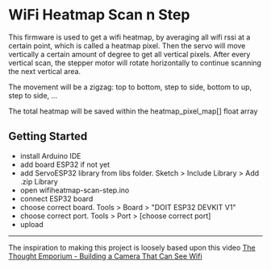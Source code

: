  # WiFi Heatmap Scan n Step
 
This firmware is used to get a wifi heatmap, by averaging all wifi rssi at a certain point, which is called a heatmap pixel. Then the servo will move vertically a certain amount of degree to get all vertical pixels. After every vertical scan, the stepper motor will rotate horizontally to continue scanning the next vertical area.
 
The movement will be a zigzag: top to bottom, step to side, bottom to up, step to side, ...
 
The total heatmap will be saved within the heatmap_pixel_map[] float array

## Getting Started

- install Arduino IDE
- add board ESP32 if not yet
- add ServoESP32 library from libs folder. Sketch > Include Library > Add .zip Library
- open wifiheatmap-scan-step.ino
- connect ESP32 board
- choose correct board. Tools > Board > "DOIT ESP32 DEVKIT V1"
- choose correct port. Tools > Port > [choose correct port]
- upload

---

The inspiration to making this project is loosely based upon this video [The Thought Emporium - Building a Camera That Can See Wifi](https://www.youtube.com/watch?v=g3LT_b6K0Mc&ab_channel=TheThoughtEmporium)

